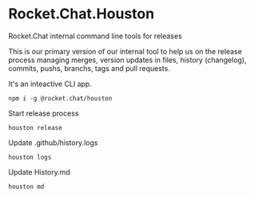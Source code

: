 # Rocket.Chat.Houston
Rocket.Chat internal command line tools for releases

This is our primary version of our internal tool to help us on the release process managing merges, version updates in files, history (changelog), commits, pushs, branchs, tags and pull requests.

It's an inteactive CLI app.

```
npm i -g @rocket.chat/houston
```

Start release process
```
houston release
```

Update .github/history.logs
```
houston logs
```

Update History.md
```
houston md
```

